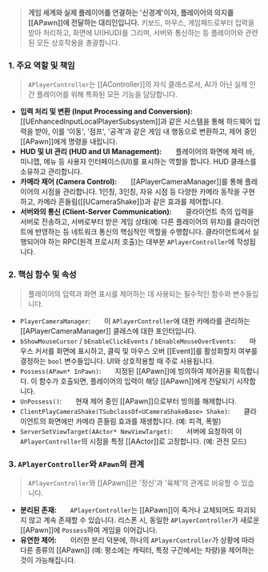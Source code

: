 > **게임 세계와 실제 플레이어를 연결하는 '신경계'이자, 플레이어의 의지를 [[APawn]]에 전달하는 대리인입니다.** 키보드, 마우스, 게임패드로부터 입력을 받아 처리하고, 화면에 UI(HUD)를 그리며, 서버와 통신하는 등 플레이어와 관련된 모든 상호작용을 총괄합니다.

### **1. 주요 역할 및 책임**
> `APlayerController`는 [[AController]]의 자식 클래스로서, AI가 아닌 실제 인간 플레이어를 위해 특화된 모든 기능을 담당합니다.
* **입력 처리 및 변환 (Input Processing and Conversion):**
      [[UEnhancedInputLocalPlayerSubsystem]]과 같은 시스템을 통해 하드웨어 입력을 받아, 이를 '이동', '점프', '공격'과 같은 게임 내 행동으로 변환하고, 제어 중인 [[APawn]]에게 명령을 내립니다.
* **HUD 및 UI 관리 (HUD and UI Management):**
      플레이어의 화면에 체력 바, 미니맵, 메뉴 등 사용자 인터페이스(UI)를 표시하는 역할을 합니다. HUD 클래스를 소유하고 관리합니다.
* **카메라 제어 (Camera Control):**
      [[APlayerCameraManager]]를 통해 플레이어의 시점을 관리합니다. 1인칭, 3인칭, 자유 시점 등 다양한 카메라 동작을 구현하고, 카메라 흔들림([[UCameraShake]])과 같은 효과를 제어합니다.
* **서버와의 통신 (Client-Server Communication):**
      클라이언트 측의 입력을 서버로 전송하고, 서버로부터 받은 게임 상태(예: 다른 플레이어의 위치)를 클라이언트에 반영하는 등 네트워크 통신의 핵심적인 역할을 수행합니다. 클라이언트에서 실행되어야 하는 RPC(원격 프로시저 호출)는 대부분 `APlayerController`에 작성됩니다.

### **2. 핵심 함수 및 속성**
> 플레이어의 입력과 화면 표시를 제어하는 데 사용되는 필수적인 함수와 변수들입니다.
* `PlayerCameraManager`:
      이 `APlayerController`에 대한 카메라를 관리하는 [[APlayerCameraManager]] 클래스에 대한 포인터입니다.
* `bShowMouseCursor` / `bEnableClickEvents` / `bEnableMouseOverEvents`:
      마우스 커서를 화면에 표시하고, 클릭 및 마우스 오버 [[Event]]를 활성화할지 여부를 결정하는 `bool` 변수들입니다. UI와 상호작용할 때 주로 사용됩니다.
* `Possess(APawn* InPawn)`:
      지정된 [[APawn]]에 빙의하여 제어권을 획득합니다. 이 함수가 호출되면, 플레이어의 입력이 해당 [[APawn]]에게 전달되기 시작합니다.
* `UnPossess()`:
      현재 제어 중인 [[APawn]]으로부터 빙의를 해제합니다.
* `ClientPlayCameraShake(TSubclassOf<UCameraShakeBase> Shake)`:
      클라이언트의 화면에만 카메라 흔들림 효과를 재생합니다. (예: 피격, 폭발)
* `ServerSetViewTarget(AActor* NewViewTarget)`:
      서버에 요청하여 이 `APlayerController`의 시점을 특정 [[AActor]]로 고정합니다. (예: 관전 모드)

### **3. `APlayerController`와 `APawn`의 관계**
> `APlayerController`와 [[APawn]]은 '정신'과 '육체'의 관계로 비유할 수 있습니다.
* **분리된 존재:**
      `APlayerController`는 [[APawn]]이 죽거나 교체되어도 파괴되지 않고 계속 존재할 수 있습니다. 리스폰 시, 동일한 `APlayerController`가 새로운 [[APawn]]에 `Possess`하여 게임을 이어갑니다.
* **유연한 제어:**
      이러한 분리 덕분에, 하나의 `APlayerController`가 상황에 따라 다른 종류의 [[APawn]] (예: 평소에는 캐릭터, 특정 구간에서는 차량)을 제어하는 것이 가능해집니다.